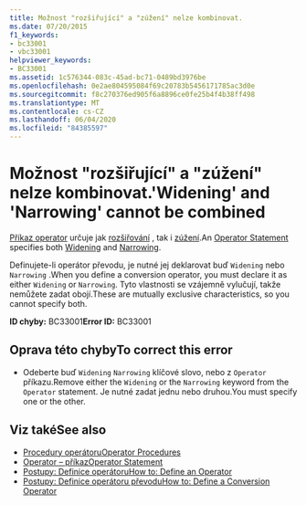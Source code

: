 ```yaml
---
title: Možnost "rozšiřující" a "zúžení" nelze kombinovat.
ms.date: 07/20/2015
f1_keywords:
- bc33001
- vbc33001
helpviewer_keywords:
- BC33001
ms.assetid: 1c576344-083c-45ad-bc71-0489bd3976be
ms.openlocfilehash: 0e2ae804595084f69c20783b5456171785ac3d0e
ms.sourcegitcommit: f8c270376ed905f6a8896ce0fe25b4f4b38ff498
ms.translationtype: MT
ms.contentlocale: cs-CZ
ms.lasthandoff: 06/04/2020
ms.locfileid: "84385597"
---
```

# <a name="widening-and-narrowing-cannot-be-combined"></a><span data-ttu-id="aed12-102">Možnost "rozšiřující" a "zúžení" nelze kombinovat.</span><span class="sxs-lookup"><span data-stu-id="aed12-102">'Widening' and 'Narrowing' cannot be combined</span></span>
<span data-ttu-id="aed12-103">[Příkaz operator](../language-reference/statements/operator-statement.md) určuje jak [rozšiřování](../language-reference/modifiers/widening.md) , tak i [zúžení](../language-reference/modifiers/narrowing.md).</span><span class="sxs-lookup"><span data-stu-id="aed12-103">An [Operator Statement](../language-reference/statements/operator-statement.md) specifies both [Widening](../language-reference/modifiers/widening.md) and [Narrowing](../language-reference/modifiers/narrowing.md).</span></span>  
  
 <span data-ttu-id="aed12-104">Definujete-li operátor převodu, je nutné jej deklarovat buď `Widening` nebo `Narrowing` .</span><span class="sxs-lookup"><span data-stu-id="aed12-104">When you define a conversion operator, you must declare it as either `Widening` or `Narrowing`.</span></span> <span data-ttu-id="aed12-105">Tyto vlastnosti se vzájemně vylučují, takže nemůžete zadat obojí.</span><span class="sxs-lookup"><span data-stu-id="aed12-105">These are mutually exclusive characteristics, so you cannot specify both.</span></span>  
  
 <span data-ttu-id="aed12-106">**ID chyby:** BC33001</span><span class="sxs-lookup"><span data-stu-id="aed12-106">**Error ID:** BC33001</span></span>  
  
## <a name="to-correct-this-error"></a><span data-ttu-id="aed12-107">Oprava této chyby</span><span class="sxs-lookup"><span data-stu-id="aed12-107">To correct this error</span></span>  
  
- <span data-ttu-id="aed12-108">Odeberte buď `Widening` `Narrowing` klíčové slovo, nebo z `Operator` příkazu.</span><span class="sxs-lookup"><span data-stu-id="aed12-108">Remove either the `Widening` or the `Narrowing` keyword from the `Operator` statement.</span></span> <span data-ttu-id="aed12-109">Je nutné zadat jednu nebo druhou.</span><span class="sxs-lookup"><span data-stu-id="aed12-109">You must specify one or the other.</span></span>  
  
## <a name="see-also"></a><span data-ttu-id="aed12-110">Viz také</span><span class="sxs-lookup"><span data-stu-id="aed12-110">See also</span></span>

- [<span data-ttu-id="aed12-111">Procedury operátoru</span><span class="sxs-lookup"><span data-stu-id="aed12-111">Operator Procedures</span></span>](../programming-guide/language-features/procedures/operator-procedures.md)
- [<span data-ttu-id="aed12-112">Operator – příkaz</span><span class="sxs-lookup"><span data-stu-id="aed12-112">Operator Statement</span></span>](../language-reference/statements/operator-statement.md)
- [<span data-ttu-id="aed12-113">Postupy: Definice operátoru</span><span class="sxs-lookup"><span data-stu-id="aed12-113">How to: Define an Operator</span></span>](../programming-guide/language-features/procedures/how-to-define-an-operator.md)
- [<span data-ttu-id="aed12-114">Postupy: Definice operátoru převodu</span><span class="sxs-lookup"><span data-stu-id="aed12-114">How to: Define a Conversion Operator</span></span>](../programming-guide/language-features/procedures/how-to-define-a-conversion-operator.md)
